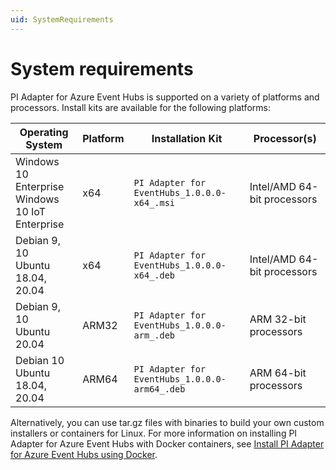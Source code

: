 ```yaml
---
uid: SystemRequirements
---
```


# System requirements

PI Adapter for Azure Event Hubs is supported on a variety of platforms and processors. Install kits are available for the following platforms:

| Operating System | Platform | Installation Kit | Processor(s) |
|-------------------|-------------|----------------------------------|-------------|
| Windows 10 Enterprise <br>Windows 10 IoT Enterprise | x64 | `PI Adapter for EventHubs_1.0.0.0-x64_.msi`     | Intel/AMD 64-bit processors |
| Debian 9, 10<br>Ubuntu 18.04, 20.04 | x64 | `PI Adapter for EventHubs_1.0.0.0-x64_.deb`     | Intel/AMD 64-bit processors |
| Debian 9, 10<br>Ubuntu 20.04 | ARM32 | `PI Adapter for EventHubs_1.0.0.0-arm_.deb`  | ARM 32-bit processors |
| Debian 10<br>Ubuntu 18.04, 20.04 | ARM64 | `PI Adapter for EventHubs_1.0.0.0-arm64_.deb`  | ARM 64-bit processors |

Alternatively, you can use tar.gz files with binaries to build your own custom installers or containers for Linux. For more information on installing PI Adapter for Azure Event Hubs with Docker containers, see [Install PI Adapter for Azure Event Hubs using Docker](xref:InstallPIAdapterForAzureEventHubsUsingDocker).
